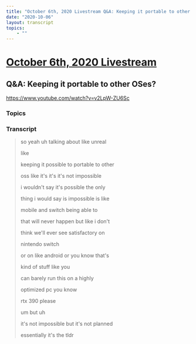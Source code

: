 ```yaml
---
title: "October 6th, 2020 Livestream Q&A: Keeping it portable to other OSes?"
date: "2020-10-06"
layout: transcript
topics:
    - ""
---
```

# [October 6th, 2020 Livestream](../2020-10-06.md)
## Q&A: Keeping it portable to other OSes?
https://www.youtube.com/watch?v=v2LpW-ZU6Sc

### Topics


### Transcript

> so yeah uh talking about like unreal
> 
> like
> 
> keeping it possible to portable to other
> 
> oss like it's it's it's not impossible
> 
> i wouldn't say it's possible the only
> 
> thing i would say is impossible is like
> 
> mobile and switch being able to
> 
> that will never happen but like i don't
> 
> think we'll ever see satisfactory on
> 
> nintendo switch
> 
> or on like android or you know that's
> 
> kind of stuff like you
> 
> can barely run this on a highly
> 
> optimized pc you know
> 
>  rtx 390 please
> 
> um but uh
> 
> it's not impossible but it's not planned
> 
> essentially it's the tldr
> 
